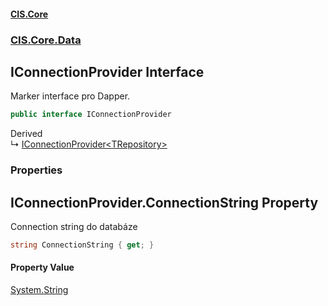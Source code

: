 #### [CIS.Core](index.md 'index')
### [CIS.Core.Data](CIS.Core.Data.md 'CIS.Core.Data')

## IConnectionProvider Interface

Marker interface pro Dapper.

```csharp
public interface IConnectionProvider
```

Derived  
&#8627; [IConnectionProvider&lt;TRepository&gt;](CIS.Core.Data.IConnectionProvider_TRepository_.md 'CIS.Core.Data.IConnectionProvider<TRepository>')
### Properties

<a name='CIS.Core.Data.IConnectionProvider.ConnectionString'></a>

## IConnectionProvider.ConnectionString Property

Connection string do databáze

```csharp
string ConnectionString { get; }
```

#### Property Value
[System.String](https://docs.microsoft.com/en-us/dotnet/api/System.String 'System.String')